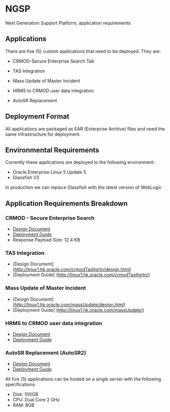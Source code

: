 # NGSP

Next Generation Support Platform, application requirements

## Applications

There are five (5) custom applications that need to be deployed.  They
are:

* CRMOD-Secure Enterprise Search Tab

* TAS Integration

* Mass Update of Master Incident

* HRMS to CRMOD user data integration

* AutoSR Replacement

## Deployment Format

All applications are packaged as EAR (Enterprise Archive) files and
need the same infrastructure for deployment.

## Environmental Requirements

Currently these applications are deployed to the following
environment.

* Oracle Enterprise Linux 5 Update 5
* Glassfish V3

In production we can replace Glassfish with the latest version of WebLogic

## Application Requirements Breakdown

### CRMOD - Secure Enterprise Search

* [Design Document](http://linux1.hk.oracle.com/MvnSesFe/design.html)
* [Deployment Guide](http://linux1.hk.oracle.com/SES-CRMOD-EAR/)
* Response Payload Size: 12.4 KB

### TAS Integration

* [Design Document] (http://linux1.hk.oracle.com/crmodTasItgrtn/design.html)
* [Deployment Guide] (http://linux1.hk.oracle.com/crmodTasItgrtn/)

### Mass Update of Master Incident

* [Design Document] (http://linux1.hk.oracle.com/massUpdate/design.html)
* [Deployment Guide] (http://linux1.hk.oracle.com/massUpdate/)

### HRMS to CRMOD user data integration

* [Design Document](http://linux1.hk.oracle.com/hrmsToCrmodUserDataIntegration/design.html)
* [Deployment Guide](http://linux1.hk.oracle.com/hrmsToCrmodUserDataIntegration)

### AutoSR Replacement (AutoSR2)

* [Design Document](http://linux1.hk.oracle.com/autoSR2/design.html)
* [Deployment Guide](http://linux1.hk.oracle.com/autoSR2-EAR/)

All five (5) applications can be hosted on a single server with the
following specifications:

* Disk: 100GB
* CPU: Dual Core 2 GHz
* RAM: 8GB
